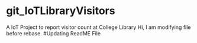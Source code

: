 # git_IoTLibraryVisitors
A IoT Project to report visitor count at College Library
Hi, I am modifying file before rebase. 
#Updating ReadME File
